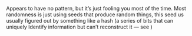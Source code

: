 Appears to have no pattern, but it’s just fooling you most of the time. Most randomness is just using seeds that produce random things, this seed us usually figured out by something like a hash (a series of bits that can uniquely Identify information but can’t reconstruct it — see )